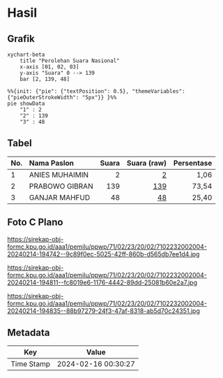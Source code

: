 # Hasil

## Grafik

```mermaid
xychart-beta
    title "Perolehan Suara Nasional"
    x-axis [01, 02, 03]
    y-axis "Suara" 0 --> 139
    bar [2, 139, 48]
```

```mermaid
%%{init: {"pie": {"textPosition": 0.5}, "themeVariables": {"pieOuterStrokeWidth": "5px"}} }%%
pie showData
    "1" : 2
    "2" : 139
    "3" : 48
```

## Tabel

| No. | Nama Paslon    | Suara | Suara (raw) | Persentase |
|:--- |:-------------- | -----:| -----------:| ----------:|
| 1   | ANIES MUHAIMIN | 2     | [2][p-1]    | 1,06       |
| 2   | PRABOWO GIBRAN | 139   | [139][p-2]  | 73,54      |
| 3   | GANJAR MAHFUD  | 48    | [48][p-3]   | 25,40      |


[p-1]: https://github.com/gigit-pemilu/pemilu-2024/blob/main/pilpres/hitung-suara/sub/71-sulawesi-utara/sub/02-minahasa/sub/23-mandolang/sub/2002-kalasey-dua/sub/004-tps/sub/paslon-1.txt
[p-2]: https://github.com/gigit-pemilu/pemilu-2024/blob/main/pilpres/hitung-suara/sub/71-sulawesi-utara/sub/02-minahasa/sub/23-mandolang/sub/2002-kalasey-dua/sub/004-tps/sub/paslon-2.txt
[p-3]: https://github.com/gigit-pemilu/pemilu-2024/blob/main/pilpres/hitung-suara/sub/71-sulawesi-utara/sub/02-minahasa/sub/23-mandolang/sub/2002-kalasey-dua/sub/004-tps/sub/paslon-3.txt

## Foto C Plano

https://sirekap-obj-formc.kpu.go.id/aaa1/pemilu/ppwp/71/02/23/20/02/7102232002004-20240214-194742--9c89f0ec-5025-42ff-860b-d565db7ee1d4.jpg

https://sirekap-obj-formc.kpu.go.id/aaa1/pemilu/ppwp/71/02/23/20/02/7102232002004-20240214-194811--fc8019e6-1176-4442-89dd-25081b60e2a7.jpg

https://sirekap-obj-formc.kpu.go.id/aaa1/pemilu/ppwp/71/02/23/20/02/7102232002004-20240214-194835--88b97279-24f3-47af-8318-ab5d70c24351.jpg


## Metadata

| Key        | Value               |
| ---------- | ------------------- |
| Time Stamp | 2024-02-16 00:30:27 |



